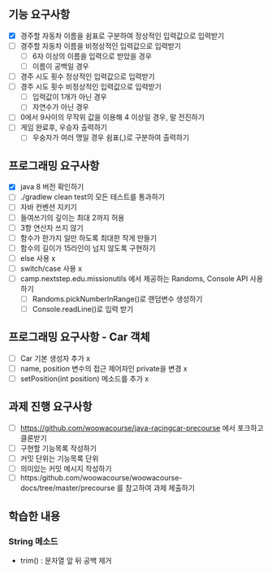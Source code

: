 ## 기능 요구사항
- [x] 경주할 자동차 이름을 쉼표로 구분하여 정상적인 입력값으로 입력받기
- [ ] 경주할 자동차 이름을 비정상적인 입력값으로 입력받기
  - [ ] 6자 이상의 이름을 입력으로 받았을 경우
  - [ ] 이름이 공백일 경우
- [ ] 경주 시도 횟수 정상적인 입력값으로 입력받기
- [ ] 경주 시도 횟수 비정상적인 입력값으로 입력받기
  - [ ] 입력값이 1개가 아닌 경우
  - [ ] 자연수가 아닌 경우
- [ ] 0에서 9사이의 무작위 값을 이용해 4 이상일 경우, 말 전진하기
- [ ] 게임 완료후, 우승자 출력하기
  - [ ] 우숭자가 여러 명일 경우 쉼표(,)로 구분하여 출력하기

## 프로그래밍 요구사항
- [x] java 8 버전 확인하기
- [ ] ./gradlew clean test의 모든 테스트를 통과하기
- [ ] 자바 컨벤션 지키기
- [ ] 들여쓰기의 깊이는 최대 2까지 허용
- [ ] 3항 연산자 쓰지 않기
- [ ] 함수가 한가지 일만 하도록 최대한 작게 만들기
- [ ] 함수의 길이가 15라인이 넘지 않도록 구현하기
- [ ] else 사용 x
- [ ] switch/case 사용 x
- [ ] camp.nextstep.edu.missionutils 에서 제공하는 Randoms, Console API 사용하기
  - [ ] Randoms.pickNumberInRange()로 랜덤변수 생성하기
  - [ ] Console.readLine()로 입력 받기

## 프로그래밍 요구사항 - Car 객체
- [ ] Car 기본 생성자 추가 x
- [ ] name, position 변수의 접근 제어자인 private을 변경 x
- [ ] setPosition(int position) 메소드를 추가 x

## 과제 진행 요구사항

- [ ] https://github.com/woowacourse/java-racingcar-precourse 에서 포크하고 클론받기
- [ ] 구현할 기능목록 작성하기
- [ ] 커밋 단위는 기능목록 단위
- [ ] 의미있는 커밋 메시지 작성하기
- [ ] https:/github.com/woowacourse/woowacourse-docs/tree/master/precourse 를 참고하여 과제 제출하기

## 학습한 내용

### String 메소드

- trim() : 문자열 앞 뒤 공백 제거